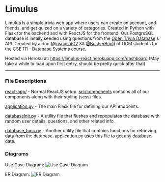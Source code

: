 # Limulus

Limulus is a simple trivia web app where users can create an account, add friends, and get quized on a variety of categories. Created in Python with Flask for the backend and with ReactJS for the frontend. Our PostgreSQL database is initally seeded using questions from the [Open Trivia Database](https://opentdb.com/)'s API. Created by a duo ([@psousa612](https://github.com/psousa612) && [@BusherBridi](https://github.com/BusherBridi)) of UCM students for the CSE 111 - Database Systems course.

Hosted via Heroku at: https://limulus-react.herokuapp.com/dashboard
(May take a while to load upon first entry, should be pretty quick after that)

---
### File Descriptions
[react-app/](https://github.com/psousa612/Limulus/tree/react-work/react-app) - Normal ReactJS setup. [src/components](https://github.com/psousa612/Limulus/tree/react-work/react-app/src/components) contains all of our components along with their styling (scss) files.

[application.py](https://github.com/psousa612/Limulus/blob/react-work/application.py) - The main Flask file for defining our API endpoints.

[databaseInit.py](https://github.com/psousa612/Limulus/blob/react-work/databaseInit.py) - A utility file that flushes and repopulates the database with random user details, questions, and other related info.

[database_func.py](https://github.com/psousa612/Limulus/blob/react-work/database_func.py) - Another utility file that contains functions for retrieving data from the database. application.py uses this file to get any database data.

### Diagrams
Use Case Diagram:
![Use Case Diagram](https://imgur.com/uePqJo7.png)

ER Diagram:
![ER Diagram](https://i.imgur.com/I0zGWhJ.png)
